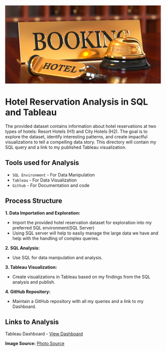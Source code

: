 ![Image](https://github.com/Odeyiany2/FLiT-Apprenticeship-Data-Science-Projects/blob/main/Project_2%20Hotel-Reviews-Analysis-%20SQL%20and%20Tableau/hotel.jpeg)


# Hotel Reservation Analysis in SQL and Tableau

The provided dataset contains information about hotel reservations at two types of hotels: Resort Hotels (H1) and City Hotels (H2).
The goal is to explore the dataset, identify interesting patterns, and create impactful visualizations to tell a compelling data story. This directory will contain my SQL query and a link to my published Tableau visualization.

## Tools used for Analysis
* `SQL Environment` - For Data Manipulation
* `Tableau` - For Data Visualization
* `Github` - For Documentation and code

## Process Structure
**1. Data Importation and Exploration:**
- Import the provided hotel reservation dataset for exploration into my preferred SQL environment(SQL Server)
- Using SQL server will help to easily manage the large data we have and help with the handling of complex queries.

**2. SQL Analysis:**
- Use SQL for data manipulation and analysis.

**3. Tableau Visualization:**
- Create visualizations in Tableau based on my findings from the SQL analysis and publish. 

**4. GitHub Repository:**
- Maintain a GitHub repository with all my queries and a link to my Dashboard.

## Links to Analysis
Tableau Dashboard - [View Dashboard](https://public.tableau.com/views/HotelAnalysis_17032620592640/HotelAnalysis?:language=en-US&publish=yes&:display_count=n&:origin=viz_share_link)





**Image Source:** [Photo Source](https://animalscience.unl.edu/Home/Alumni/AlumniReunion/AdobeStock_99189260-crop.jpg)
